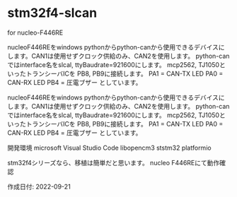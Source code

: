 # stm32f4-slcan

for nucleo-F446RE

nucleoF446REをwindows pythonからpython-canから使用できるデバイスにします。CAN1は使用せずクロック供給のみ、CAN2を使用します。
python-canではinterface名をslcal, ttyBaudrate=921600にします。
mcp2562, TJ1050といったトランシーバICを
PB8, PB9に接続します。
PA1 = CAN-TX LED
PA0 = CAN-RX LED
PB4 = 圧電ブザー
としています。


nucleoF446REをwindows pythonからpython-canから使用できるデバイスにします。CAN1は使用せずクロック供給のみ、CAN2を使用します。
python-canではinterface名をslcal, ttyBaudrate=921600にします。
mcp2562, TJ1050といったトランシーバICを
PB8, PB9に接続します。
PA1 = CAN-TX LED
PA0 = CAN-RX LED
PB4 = 圧電ブザー
としています。

開発環境
microsoft Visual Studio Code
libopencm3
ststm32
platformio

stm32f4シリーズなら、移植は簡単だと思います。
nucleo F446REにて動作確認

作成日付: 2022-09-21

